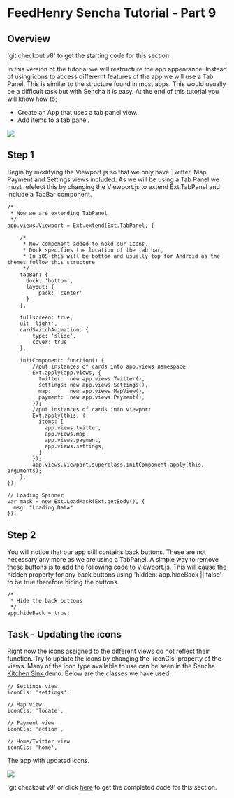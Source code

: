 # FeedHenry Sencha Tutorial - Part 9

## Overview

'git checkout v8' to get the starting code for this section.

In this version of the tutorial we will restructure the app appearance. Instead of using icons to access differernt features of the app we will use a Tab Panel. This is similar to the structure found in most apps. This would usually be a difficult task but with Sencha it is easy. At the end of this tutorial you will know how to;

* Create an App that uses a tab panel view.
* Add items to a tab panel.

![](https://github.com/feedhenry/FH-Training-App-Sencha/raw/v9/docs/tabPanel.png)


## Step 1 

Begin by modifying the Viewport.js so that we only have Twitter, Map, Payment and Settings views included. As we will be using a Tab Panel we must refelect this by changing the Viewport.js to extend Ext.TabPanel and include a TabBar component.  

	/*
	 * Now we are extending TabPanel
	 */
	app.views.Viewport = Ext.extend(Ext.TabPanel, {

	    /*
	     * New component added to hold our icons.
	     * Dock specifies the location of the tab bar, 
	     * In iOS this will be bottom and usually top for Android as the themes follow this structure
	     */
	    tabBar: {
	      dock: 'bottom',
	      layout: {
	          pack: 'center'
	      }
	    },

	    fullscreen: true,
	    ui: 'light',
	    cardSwitchAnimation: {
	        type: 'slide',
	        cover: true
	    },
	    
	    initComponent: function() {
	        //put instances of cards into app.views namespace
	        Ext.apply(app.views, {
	          twitter:  new app.views.Twitter(), 
	          settings: new app.views.Settings(),
	          map:      new app.views.MapView(),
	          payment:  new app.views.Payment(),
	        });
	        //put instances of cards into viewport
	        Ext.apply(this, {
	          items: [
	            app.views.twitter,
	            app.views.map,      
	            app.views.payment,
	            app.views.settings,
	          ]
	        });
	        app.views.Viewport.superclass.initComponent.apply(this, arguments);
	    },
	});

	// Loading Spinner
	var mask = new Ext.LoadMask(Ext.getBody(), {
	  msg: "Loading Data"
	});

## Step 2

You will notice that our app still contains back buttons. These are not necessary any more as we are using a TabPanel. A simple way to remove these buttons is to add the following code to Viewport.js. This will cause the hidden property for any back buttons using 'hidden: app.hideBack || false' to be true therefore hiding the buttons.

	/*
	 * Hide the back buttons
	 */
	app.hideBack = true;

## Task - Updating the icons

Right now the icons assigned to the different views do not reflect their function. Try to update the icons by changing the 'iconCls' property of the views. Many of the icon type available to use can be seen in the Sencha <a href = "http://dev.sencha.com/deploy/touch/examples/kitchensink/"> Kitchen Sink </a>demo. Below are the classes we have used.

	// Settings view
	iconCls: 'settings',

	// Map view
	iconCls: 'locate',

	// Payment view
	iconCls: 'action',

	// Home/Twitter view
	iconCls: 'home',


The app with updated icons.

![](https://github.com/feedhenry/FH-Training-App-Sencha/raw/v9/docs/tabPanelIcons.png)

'git checkout v9' or click <a href="https://github.com/feedhenry/FH-Training-App-Sencha/zipball/v9">here</a> to get the completed code for this section. 